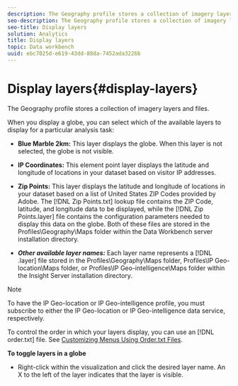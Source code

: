 ```yaml
---
description: The Geography profile stores a collection of imagery layers and files.
seo-description: The Geography profile stores a collection of imagery layers and files.
seo-title: Display layers
solution: Analytics
title: Display layers
topic: Data workbench
uuid: ebc7025d-e619-43dd-88da-7452ada3226b
---
```


# Display layers{#display-layers}

The Geography profile stores a collection of imagery layers and files.

 When you display a globe, you can select which of the available layers to display for a particular analysis task:

* **Blue Marble 2km:** This layer displays the globe. When this layer is not selected, the globe is not visible. 
* **IP Coordinates:** This element point layer displays the latitude and longitude of locations in your dataset based on visitor IP addresses. 
* **Zip Points:** This layer displays the latitude and longitude of locations in your dataset based on a list of United States ZIP Codes provided by Adobe. The [!DNL Zip Points.txt] lookup file contains the ZIP Code, latitude, and longitude data to be displayed, while the [!DNL Zip Points.layer] file contains the configuration parameters needed to display this data on the globe. Both of these files are stored in the Profiles\Geography\Maps folder within the Data Workbench server installation directory. 

* ***Other available layer names:*** Each layer name represents a [!DNL .layer] file stored in the Profiles\Geography\Maps folder, Profiles\IP Geo-location\Maps folder, or Profiles\IP Geo-intelligence\Maps folder within the Insight Server installation directory.

>[!NOTE]
>
>To have the IP Geo-location or IP Geo-intelligence profile, you must subscribe to either the IP Geo-location or IP Geo-intelligence data service, respectively.

To control the order in which your layers display, you can use an [!DNL order.txt] file. See [Customizing Menus Using Order.txt Files](../../../../home/c-get-started/c-intf-anlys-ftrs/c-ctm-menus/t-cstm-menus-ordr-files.md#task-a391800a8dd444deb3e1516d5189f999).

**To toggle layers in a globe**

* Right-click within the visualization and click the desired layer name. An X to the left of the layer indicates that the layer is visible.

